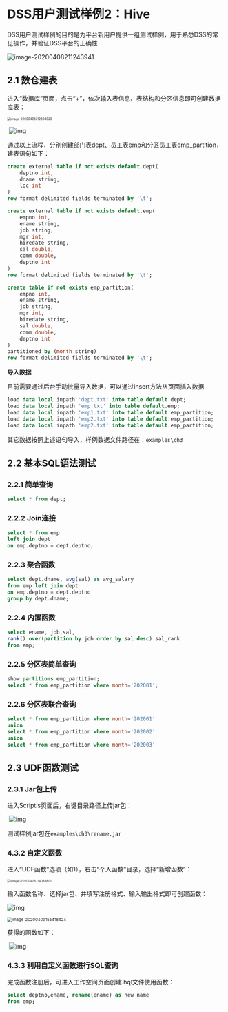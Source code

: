 # DSS用户测试样例2：Hive

DSS用户测试样例的目的是为平台新用户提供一组测试样例，用于熟悉DSS的常见操作，并验证DSS平台的正确性

![image-20200408211243941](../../../images/zh_CN/chapter3/tests/home.png)

## 2.1 数仓建表

​        进入“数据库”页面，点击“+”，依次输入表信息、表结构和分区信息即可创建数据库表：

<img src="../../../images/zh_CN/chapter3/tests/hive1.png" alt="image-20200408212604929" style="zoom:50%;" />

​            ![img](../../../images/zh_CN/chapter3/tests/hive2.png)                        

​       通过以上流程，分别创建部门表dept、员工表emp和分区员工表emp_partition，建表语句如下：

```sql
create external table if not exists default.dept(
    deptno int,
    dname string,
    loc int
)
row format delimited fields terminated by '\t';

create external table if not exists default.emp(
    empno int,
    ename string,
    job string,
    mgr int,
    hiredate string, 
    sal double, 
    comm double,
    deptno int
)
row format delimited fields terminated by '\t';

create table if not exists emp_partition(
    empno int,
    ename string,
    job string,
    mgr int,
    hiredate string, 
    sal double, 
    comm double,
    deptno int
)
partitioned by (month string)
row format delimited fields terminated by '\t';
```

**导入数据**

目前需要通过后台手动批量导入数据，可以通过insert方法从页面插入数据

```sql
load data local inpath 'dept.txt' into table default.dept;
load data local inpath 'emp.txt' into table default.emp;
load data local inpath 'emp1.txt' into table default.emp_partition;
load data local inpath 'emp2.txt' into table default.emp_partition;
load data local inpath 'emp2.txt' into table default.emp_partition;
```

其它数据按照上述语句导入，样例数据文件路径在：`examples\ch3`

## 2.2 基本SQL语法测试

### 2.2.1 简单查询

```sql
select * from dept;
```

### 2.2.2 Join连接

```sql
select * from emp
left join dept
on emp.deptno = dept.deptno;
```

### 2.2.3 聚合函数

```sql
select dept.dname, avg(sal) as avg_salary
from emp left join dept
on emp.deptno = dept.deptno
group by dept.dname;
```

### 2.2.4 内置函数

```sql
select ename, job,sal,
rank() over(partition by job order by sal desc) sal_rank
from emp;
```

### 2.2.5 分区表简单查询

```sql
show partitions emp_partition;
select * from emp_partition where month='202001';
```

### 2.2.6 分区表联合查询

```sql
select * from emp_partition where month='202001'
union
select * from emp_partition where month='202002'
union
select * from emp_partition where month='202003'
```

## 2.3 UDF函数测试

### 2.3.1 Jar包上传

进入Scriptis页面后，右键目录路径上传jar包：

​            ![img](../../../images/zh_CN/chapter3/tests/hive3.png)                  

测试样例jar包在`examples\ch3\rename.jar`    

### 4.3.2 自定义函数

进入“UDF函数”选项（如1），右击“个人函数”目录，选择“新增函数”：

<img src="../../../images/zh_CN/chapter3/tests/hive4.png" alt="image-20200408214033801" style="zoom: 50%;" />

输入函数名称、选择jar包、并填写注册格式、输入输出格式即可创建函数：

 ![img](../../../images/zh_CN/chapter3/tests/hive5.png)            

<img src="../../../images/zh_CN/chapter3/tests/hive-6.png" alt="image-20200409155418424" style="zoom: 67%;" />

获得的函数如下：

​            ![img](../../../images/zh_CN/chapter3/tests/hive7.png)              

### 4.3.3 利用自定义函数进行SQL查询

完成函数注册后，可进入工作空间页面创建.hql文件使用函数：

```sql
select deptno,ename, rename(ename) as new_name
from emp;
```
